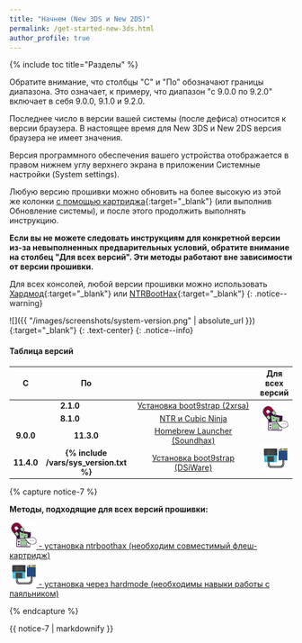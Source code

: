```yaml
---
title: "Начнем (New 3DS и New 2DS)"
permalink: /get-started-new-3ds.html
author_profile: true
---
```


{% include toc title="Разделы" %}

Обратите внимание, что столбцы "С" и "По" обозначают границы диапазона. Это означает, к примеру, что диапазон "с 9.0.0 по 9.2.0" включает в себя 9.0.0, 9.1.0 и 9.2.0. 

Последнее число в версии вашей системы (после дефиса) относится к версии браузера. В настоящее время для New 3DS и New 2DS версия браузера не имеет значения.

Версия программного обеспечения вашего устройства отображается в правом нижнем углу верхнего экрана в приложении Системные настройки (System settings).

Любую версию прошивки можно обновить на более высокую из этой же колонки [с помощью картриджа](cart-update){:target="_blank"} (или выполнив Обновление системы), и после этого продолжить выполнять инструкцию.

**Если вы не можете следовать инструкциям для конкретной версии из-за невыполненных предварительных условий, обратите внимание на столбец "Для всех версий". Эти методы работают вне зависимости от версии прошивки.**

Для всех консолей, любой версии прошивки можно использовать [Хардмод](making-hardmod){:target="_blank"} или [NTRBootHax](ntrboot){:target="_blank"}
{: .notice--warning}

![]({{ "/images/screenshots/system-version.png" | absolute_url }}){:target="_blank"}
{: .text-center}
{: .notice--info}

#### Таблица версий

<table>
  <colgroup>
    <col span="1" style="width: 5%;">
    <col span="1" style="width: 5%;">
    <col span="1" style="width: 80%;">
    <col span="1" style="width: 10%;">
  </colgroup>
  <thead>
    <tr>
      <th style="text-align: center; font-weight: bold;">С</th>
      <th style="text-align: center; font-weight: bold;">По</th>
      <th style="text-align: center; font-weight: bold;"></th>
      <th style="text-align: center; font-weight: bold;">Для всех версий</th>
    </tr>
  </thead>
  <tbody>
    <tr>
        <td style="text-align: center; font-weight: bold;" colspan="2">2.1.0</td>
        <td style="text-align: center;"><a href="installing-boot9strap-2xrsa">Установка boot9strap (2xrsa)</a></td>
      <td style="text-align: center;" rowspan="10">
		<a href="ntrboot" title="Установка ntrboothax (необходим совместимый флеш-картридж)">
			<img src="/images/ntrhax.png">
		</a>
		<br><br>
		<a href="making-hardmod" title="Установка через hardmode (необходимы навыки работы с паяльником)">
			<img src="/images/hardmode.png">
		</a>
	  </td>
		</tr>
    <tr>
      <td style="text-align: center; font-weight: bold;" colspan="2">8.1.0</td>
      <td style="text-align: center;"><a href="ntr-and-cubic-ninja">NTR и Cubic Ninja</a></td>
    </tr>
    <tr>
      <td style="text-align: center; font-weight: bold;">9.0.0</td>
      <td style="text-align: center; font-weight: bold;">11.3.0</td>
        <td style="text-align: center;"><a href="homebrew-launcher-soundhax">Homebrew Launcher (Soundhax)</a></td>
    </tr>
    <tr>
      <td style="text-align: center; font-weight: bold;">11.4.0</td>
      <td style="text-align: center; font-weight: bold;">{% include /vars/sys_version.txt %}</td>
      <td style="text-align: center;"><a href="installing-boot9strap-dsiware">Установка boot9strap (DSiWare)</a></td>
    </tr>
    <tr>
    </tr>
  </tbody>
</table>

{% capture notice-7 %}

**Методы, подходящие для всех версий прошивки:**

<a href="ntrboot" title="Установка ntrboothax (необходим совместимый флеш-картридж)">
	<img src="/images/ntrhax.png" > - установка ntrboothax (необходим совместимый флеш-картридж)
</a>
<br>
<a href="making-hardmod" title="Установка через hardmode (необходимы навыки работы с паяльником)">
	<img src="/images/hardmode.png"> - установка через hardmode (необходимы навыки работы с паяльником)
</a>

{% endcapture %}
		
<div class="notice--info">{{ notice-7 | markdownify }}</div>


